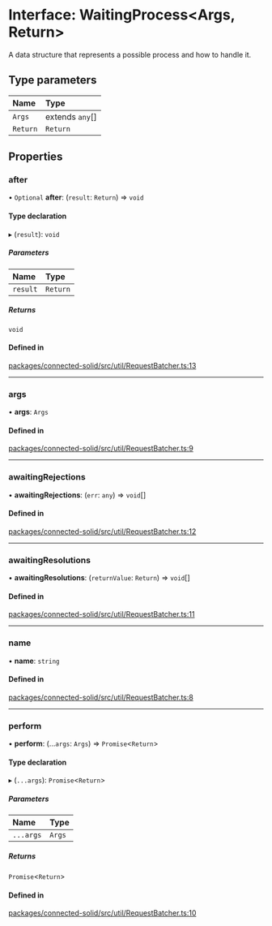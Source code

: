 # Interface: WaitingProcess\<Args, Return\>

A data structure that represents a possible process and how to handle it.

## Type parameters

| Name | Type |
| :------ | :------ |
| `Args` | extends `any`[] |
| `Return` | `Return` |

## Properties

### after

• `Optional` **after**: (`result`: `Return`) => `void`

#### Type declaration

▸ (`result`): `void`

##### Parameters

| Name | Type |
| :------ | :------ |
| `result` | `Return` |

##### Returns

`void`

#### Defined in

[packages/connected-solid/src/util/RequestBatcher.ts:13](https://github.com/o-development/ldo/blob/db87958cb6f858f6cf7340ba5d9536a3a794d587/packages/connected-solid/src/util/RequestBatcher.ts#L13)

___

### args

• **args**: `Args`

#### Defined in

[packages/connected-solid/src/util/RequestBatcher.ts:9](https://github.com/o-development/ldo/blob/db87958cb6f858f6cf7340ba5d9536a3a794d587/packages/connected-solid/src/util/RequestBatcher.ts#L9)

___

### awaitingRejections

• **awaitingRejections**: (`err`: `any`) => `void`[]

#### Defined in

[packages/connected-solid/src/util/RequestBatcher.ts:12](https://github.com/o-development/ldo/blob/db87958cb6f858f6cf7340ba5d9536a3a794d587/packages/connected-solid/src/util/RequestBatcher.ts#L12)

___

### awaitingResolutions

• **awaitingResolutions**: (`returnValue`: `Return`) => `void`[]

#### Defined in

[packages/connected-solid/src/util/RequestBatcher.ts:11](https://github.com/o-development/ldo/blob/db87958cb6f858f6cf7340ba5d9536a3a794d587/packages/connected-solid/src/util/RequestBatcher.ts#L11)

___

### name

• **name**: `string`

#### Defined in

[packages/connected-solid/src/util/RequestBatcher.ts:8](https://github.com/o-development/ldo/blob/db87958cb6f858f6cf7340ba5d9536a3a794d587/packages/connected-solid/src/util/RequestBatcher.ts#L8)

___

### perform

• **perform**: (...`args`: `Args`) => `Promise`\<`Return`\>

#### Type declaration

▸ (`...args`): `Promise`\<`Return`\>

##### Parameters

| Name | Type |
| :------ | :------ |
| `...args` | `Args` |

##### Returns

`Promise`\<`Return`\>

#### Defined in

[packages/connected-solid/src/util/RequestBatcher.ts:10](https://github.com/o-development/ldo/blob/db87958cb6f858f6cf7340ba5d9536a3a794d587/packages/connected-solid/src/util/RequestBatcher.ts#L10)
